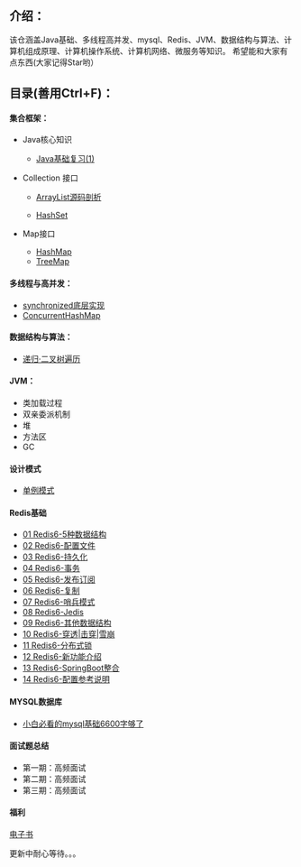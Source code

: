 ## 介绍：
该仓涵盖Java基础、多线程高并发、mysql、Redis、JVM、数据结构与算法、计算机组成原理、计算机操作系统、计算机网络、微服务等知识。
希望能和大家有点东西(大家记得Star哟）



## 目录(善用Ctrl+F)：

#### 集合框架：

* Java核心知识
  * [Java基础复习(1)](https://github.com/niutongg/JavaLeague/blob/main/basic/05Java/Java%E6%A0%B8%E5%BF%83%E5%9F%BA%E7%A1%80/Java%E5%9F%BA%E7%A1%80%E5%A4%8D%E4%B9%A0.md)

* Collection 接口
  * [ArrayList源码剖析](https://mp.weixin.qq.com/s?__biz=MzUyODgxNzM0Nw==&amp;mid=2247484097&amp;idx=1&amp;sn=a679c2dd41c843f2c47663d6c2713342&amp;chksm=fa6bcf6dcd1c467b2c2832cf966193400aac3cba07b21428b466372576c85a016bbd2d2de4fa&token=1968072164&lang=zh_CN#rd)

  * [HashSet](https://github.com/niutongg/JavaLeague/blob/main/basic/05Java/Java%E6%A1%86%E6%9E%B6/collection%E6%8E%A5%E5%8F%A3/set/HashSet.md)
* Map接口
  * [HashMap](https://github.com/niutongg/JavaLeague/blob/main/basic/05Java/Java%E6%A1%86%E6%9E%B6/Map%E6%8E%A5%E5%8F%A3/HashMap.md)
  * [TreeMap](https://github.com/niutongg/JavaLeague/blob/main/basic/05Java/Java%E6%A1%86%E6%9E%B6/Map%E6%8E%A5%E5%8F%A3/TreeMap.md)

#### **多线程与高并发**：

* [synchronized底层实现](https://mp.weixin.qq.com/s?__biz=MzUyODgxNzM0Nw==&amp;mid=2247484088&amp;idx=1&amp;sn=1d1fcfb3c8f09dc402ccaf462434133a&amp;chksm=fa6bcf14cd1c460284936d33d50de2cbca8386a009faaa6cc2af3df9bdaede32a495a1c32712&token=1968072164&lang=zh_CN#rd)
* [ConcurrentHashMap](https://github.com/niutongg/JavaLeague/blob/main/basic/07%E5%A4%9A%E7%BA%BF%E7%A8%8B%E4%B8%8E%E9%AB%98%E5%B9%B6%E5%8F%91/ConcurrentHashMap.md)

#### 数据结构与算法：

* [递归·二叉树遍历](https://github.com/niutongg/JavaLeague/blob/main/basic/01%E7%AE%97%E6%B3%95/%E4%BA%8C%E5%8F%89%E6%A0%91/%E9%80%92%E5%BD%92%C2%B7%E4%BA%8C%E5%8F%89%E6%A0%91%E9%81%8D%E5%8E%86.md)

#### JVM：

* 类加载过程
* 双亲委派机制
* 堆
* 方法区
* GC

#### 设计模式

* [单例模式](https://github.com/niutongg/JavaLeague/blob/main/basic/19%20%E8%AE%BE%E8%AE%A1%E6%A8%A1%E5%BC%8F/01%20%E5%8D%95%E5%88%97%E6%A8%A1%E5%BC%8F.md)

#### Redis基础

* [01 Redis6-5种数据结构](https://github.com/niutongg/JavaLeague/blob/main/basic/09%20Redis/01%20Redis6-5%E7%A7%8D%E6%95%B0%E6%8D%AE%E7%BB%93%E6%9E%84.md)
* [02 Redis6-配置文件](https://github.com/niutongg/JavaLeague/blob/main/basic/09%20Redis/02%20Redis6-%E9%85%8D%E7%BD%AE%E6%96%87%E4%BB%B6.md)
* [03 Redis6-持久化](https://github.com/niutongg/JavaLeague/blob/main/basic/09%20Redis/03%20Redis6-%E6%8C%81%E4%B9%85%E5%8C%96.md)
* [04 Redis6-事务](https://github.com/niutongg/JavaLeague/blob/main/basic/09%20Redis/04%20Redis6-%E4%BA%8B%E5%8A%A1.md)
* [05 Redis6-发布订阅](https://github.com/niutongg/JavaLeague/blob/main/basic/09%20Redis/05%20Redis6-%E5%8F%91%E5%B8%83%E8%AE%A2%E9%98%85.md)
* [06 Redis6-复制](https://github.com/niutongg/JavaLeague/blob/main/basic/09%20Redis/06%20Redis6-%E5%A4%8D%E5%88%B6.md)
* [07 Redis6-哨兵模式](https://github.com/niutongg/JavaLeague/blob/main/basic/09%20Redis/07%20Redis6-%E5%93%A8%E5%85%B5%E6%A8%A1%E5%BC%8F.md)
* [08 Redis6-Jedis](https://github.com/niutongg/JavaLeague/blob/main/basic/09%20Redis/08%20Redis6-Jedis.md)
* [09 Redis6-其他数据结构](https://github.com/niutongg/JavaLeague/blob/main/basic/09%20Redis/09%20Redis6-%E5%85%B6%E4%BB%96%E6%95%B0%E6%8D%AE%E7%BB%93%E6%9E%84.md)
* [10 Redis6-穿透|击穿|雪崩](https://github.com/niutongg/JavaLeague/blob/main/basic/09%20Redis/10%20Redis6-%E7%A9%BF%E9%80%8F%7C%E5%87%BB%E7%A9%BF%7C%E9%9B%AA%E5%B4%A9.md)
* [11 Redis6-分布式锁](https://github.com/niutongg/JavaLeague/blob/main/basic/09%20Redis/11%20Redis6-%E5%88%86%E5%B8%83%E5%BC%8F%E9%94%81.md)
* [12 Redis6-新功能介绍](https://github.com/niutongg/JavaLeague/blob/main/basic/09%20Redis/12%20Redis6-%E6%96%B0%E5%8A%9F%E8%83%BD%E4%BB%8B%E7%BB%8D.md)
* [13 Redis6-SpringBoot整合](https://github.com/niutongg/JavaLeague/blob/main/basic/09%20Redis/13%20Redis6-SpringBoot%E6%95%B4%E5%90%88.md)
* [14 Redis6-配置参考说明](https://github.com/niutongg/JavaLeague/blob/main/basic/09%20Redis/14%20Redis6-%E9%85%8D%E7%BD%AE%E5%8F%82%E8%80%83%E8%AF%B4%E6%98%8E.md)

#### MYSQL数据库

* [小白必看的mysql基础6600字够了](https://sourl.cn/pTHpsy)

#### 面试题总结

* 第一期：高频面试
* 第二期：高频面试
* 第三期：高频面试

#### 福利

[电子书](https://github.com/niutongg/JavaLeague/blob/main/basic/20%20%E6%94%B6%E8%97%8F%E4%B9%A6%E7%B1%8D/e-book.md)

更新中耐心等待。。。

